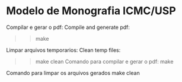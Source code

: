 # Modelo de Monografia ICMC/USP

Compilar e gerar o pdf:
Compile and generate pdf:
>> make

Limpar arquivos temporarios:
Clean temp files:
>> make clean
Comando para compilar e gerar o pdf:
make

Comando para limpar os arquivos gerados
make clean
